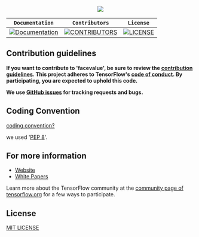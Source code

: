 <div align="center">

![](/assets/facevalue_main.png)

</div>

| **`Documentation`** | **`Contributors`** | **`License`** | 
|-----------------|---------------------|------------------|
|[![Documentation](https://img.shields.io/badge/api-reference-blue.svg)](https://github.com/JuniorDevelpersKR/facevalue)|[![CONTRIBUTORS](https://img.shields.io/badge/contributors-1-green.svg?style=flat-square)](https://github.com/JuniorDevelpersKR/facevalue/blob/master/CONTRIBUTING.md)|[![LICENSE](https://img.shields.io/badge/license-MIT-green.svg?style=flat-square)](https://github.com/JuniorDevelpersKR/facevalue/blob/master/LICENSE)|

## Contribution guidelines

**If you want to contribute to 'facevalue', be sure to review the [contribution guidelines](CONTRIBUTING.md). This project adheres to TensorFlow's [code of conduct](CODE_OF_CONDUCT.md). By participating, you are expected to uphold this code.**

**We use [GitHub issues](https://github.com/rjs1197/dl_project/issues) for tracking requests and bugs.**


## Coding Convention

[coding convention?](https://en.wikipedia.org/wiki/Coding_conventions)

we used '[PEP 8][pep8]'.

[pep8]: https://www.python.org/dev/peps/pep-0008/

## For more information

* [Website]() 
* [White Papers]()

Learn more about the TensorFlow community at the [community page of tensorflow.org](https://www.tensorflow.org/community) for a few ways to participate.

## License

[MIT LICENSE](LICENSE)
